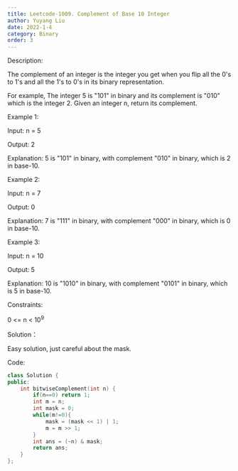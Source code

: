 ```yaml
---
title: Leetcode-1009. Complement of Base 10 Integer
author: Yuyang Liu
date: 2022-1-4
category: Binary
order: 3
---
```


Description:

The complement of an integer is the integer you get when you flip all the 0's to 1's and all the 1's to 0's in its binary representation.

For example, The integer 5 is "101" in binary and its complement is "010" which is the integer 2.
Given an integer n, return its complement.

 

Example 1:

Input: n = 5

Output: 2

Explanation: 5 is "101" in binary, with complement "010" in binary, which is 2 in base-10.

Example 2:

Input: n = 7

Output: 0

Explanation: 7 is "111" in binary, with complement "000" in binary, which is 0 in base-10.

Example 3:

Input: n = 10

Output: 5

Explanation: 10 is "1010" in binary, with complement "0101" in binary, which is 5 in base-10.

Constraints:

0 <= n < 10<sup>9</sup>

Solution：

Easy solution, just careful about the mask.


Code: 

``` c++
class Solution {
public:
    int bitwiseComplement(int n) {
        if(n==0) return 1;
        int m = n;
        int mask = 0;
        while(m!=0){
            mask = (mask << 1) | 1;
            m = m >> 1;
        }
        int ans = (~n) & mask;
        return ans;
    }
};
```
